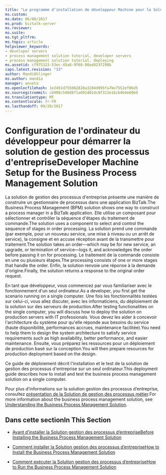 ```yaml
---
title: "Le programme d’installation de développeur Machine pour la Solution gestion des processus d’entreprise | Documents Microsoft"
ms.custom: 
ms.date: 06/08/2017
ms.prod: biztalk-server
ms.reviewer: 
ms.suite: 
ms.tgt_pltfrm: 
ms.topic: article
helpviewer_keywords:
- developer servers
- process management solution tutorial, developer servers
- process management solution tutorial, deploying
ms.assetid: cf975323-53ec-45a8-9f68-80ad423f298b
caps.latest.revision: "13"
author: MandiOhlinger
ms.author: mandia
manager: anneta
ms.openlocfilehash: 1e2491d755062828a3204d895fa7be7552ef06d5
ms.sourcegitcommit: cb908c540d8f1a692d01dc8f313e16cb4b4e696d
ms.translationtype: MT
ms.contentlocale: fr-FR
ms.lasthandoff: 09/20/2017
---
```

# <a name="developer-machine-setup-for-the-business-process-management-solution"></a><span data-ttu-id="c0f6d-102">Configuration de l'ordinateur du développeur pour démarrer la solution de gestion des processus d'entreprise</span><span class="sxs-lookup"><span data-stu-id="c0f6d-102">Developer Machine Setup for the Business Process Management Solution</span></span>
<span data-ttu-id="c0f6d-103">La solution de gestion des processus d'entreprise présente une manière de construire un gestionnaire de processus dans une application BizTalk.</span><span class="sxs-lookup"><span data-stu-id="c0f6d-103">The Business Process Management (BPM) solution shows one way to construct a process manager in a BizTalk application.</span></span> <span data-ttu-id="c0f6d-104">Elle utilise un composant pour sélectionner et contrôler la séquence d'étapes du traitement de commande.</span><span class="sxs-lookup"><span data-stu-id="c0f6d-104">The solution uses a component to select and control the sequence of stages in order processing.</span></span> <span data-ttu-id="c0f6d-105">La solution prend une commande (par exemple, pour un nouveau service, une mise à niveau ou un arrêt de service), la consigne et en accuse réception avant de la transmettre pour traitement.</span><span class="sxs-lookup"><span data-stu-id="c0f6d-105">The solution takes an order—which may be for new service, an upgrade, or termination of service—logs it, and acknowledges the order before passing it on for processing.</span></span> <span data-ttu-id="c0f6d-106">Le traitement de la commande consiste en une ou plusieurs étapes.</span><span class="sxs-lookup"><span data-stu-id="c0f6d-106">The processing consists of one or more stages that handle the order.</span></span> <span data-ttu-id="c0f6d-107">Enfin, la solution renvoie une réponse à la demande d'origine.</span><span class="sxs-lookup"><span data-stu-id="c0f6d-107">Finally, the solution returns a response to the original order request.</span></span>  
  
 <span data-ttu-id="c0f6d-108">En tant que développeur, vous commencez par vous familiariser avec le fonctionnement d'un seul ordinateur.</span><span class="sxs-lookup"><span data-stu-id="c0f6d-108">As a developer, you first get the scenario running on a single computer.</span></span> <span data-ttu-id="c0f6d-109">Une fois les fonctionnalités testées sur celui-ci, vous allez discuter, avec les informaticiens, du déploiement de la solution sur des serveurs de production.</span><span class="sxs-lookup"><span data-stu-id="c0f6d-109">After testing functionalities on the single computer, you will discuss how to deploy the solution on production servers with IT professionals.</span></span> <span data-ttu-id="c0f6d-110">Vous devez les aider à concevoir l'architecture du système pour qu'elle réponde aux besoins du service (haute disponibilité, performances accrues, maintenance facilitée).</span><span class="sxs-lookup"><span data-stu-id="c0f6d-110">You need to help them to design the system architecture to satisfy service requirements such as high availability, better performance, and easier maintenance.</span></span> <span data-ttu-id="c0f6d-111">Ensuite, vous préparez les ressources pour un déploiement de production basé sur la conception.</span><span class="sxs-lookup"><span data-stu-id="c0f6d-111">You will then prepare resources for production deployment based on the design.</span></span>  
  
 <span data-ttu-id="c0f6d-112">Ce guide de déploiement décrit l'installation et le test de la solution de gestion des processus d'entreprise sur un seul ordinateur.</span><span class="sxs-lookup"><span data-stu-id="c0f6d-112">This deployment guide describes how to install and test the business process management solution on a single computer.</span></span>  
  
 <span data-ttu-id="c0f6d-113">Pour plus d’informations sur la solution gestion des processus d’entreprise, consultez [présentation de la Solution de gestion des processus métier](../core/understanding-the-business-process-management-solution.md).</span><span class="sxs-lookup"><span data-stu-id="c0f6d-113">For more information about the business process management solution, see [Understanding the Business Process Management Solution](../core/understanding-the-business-process-management-solution.md).</span></span>  
  
## <a name="in-this-section"></a><span data-ttu-id="c0f6d-114">Dans cette section</span><span class="sxs-lookup"><span data-stu-id="c0f6d-114">In This Section</span></span>  
  
-   [<span data-ttu-id="c0f6d-115">Avant d’installer la Solution gestion des processus d’entreprise</span><span class="sxs-lookup"><span data-stu-id="c0f6d-115">Before Installing the Business Process Management Solution</span></span>](../core/before-installing-the-business-process-management-solution.md)  
  
-   [<span data-ttu-id="c0f6d-116">Comment installer la Solution gestion des processus d’entreprise</span><span class="sxs-lookup"><span data-stu-id="c0f6d-116">How to Install the Business Process Management Solution</span></span>](../core/how-to-install-the-business-process-management-solution.md)  
  
-   [<span data-ttu-id="c0f6d-117">Comment exécuter la Solution gestion des processus d’entreprise</span><span class="sxs-lookup"><span data-stu-id="c0f6d-117">How to Run the Business Process Management Solution</span></span>](../core/how-to-run-the-business-process-management-solution.md)